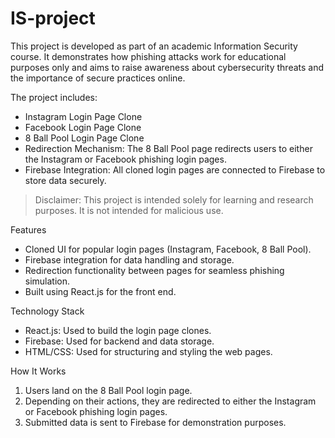 # IS-project

This project is developed as part of an academic Information Security course. It demonstrates how phishing attacks work for educational purposes only and aims to raise awareness about cybersecurity threats and the importance of secure practices online.

The project includes:  
- Instagram Login Page Clone  
- Facebook Login Page Clone  
- 8 Ball Pool Login Page Clone  
- Redirection Mechanism: The 8 Ball Pool page redirects users to either the Instagram or Facebook phishing login pages.  
- Firebase Integration: All cloned login pages are connected to Firebase to store data securely.  

> Disclaimer: This project is intended solely for learning and research purposes. It is not intended for malicious use.  

 Features  
- Cloned UI for popular login pages (Instagram, Facebook, 8 Ball Pool).  
- Firebase integration for data handling and storage.  
- Redirection functionality between pages for seamless phishing simulation.  
- Built using React.js for the front end.  

Technology Stack
- React.js: Used to build the login page clones.  
- Firebase: Used for backend and data storage.  
- HTML/CSS: Used for structuring and styling the web pages.  

How It Works
1. Users land on the 8 Ball Pool login page.  
2. Depending on their actions, they are redirected to either the Instagram or Facebook phishing login pages.  
3. Submitted data is sent to Firebase for demonstration purposes.
